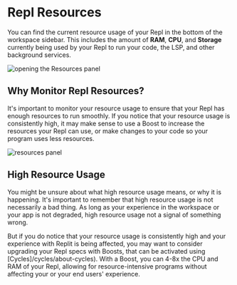 # Repl Resources

You can find the current resource usage of your Repl in the bottom of the workspace sidebar. This includes the amount of **RAM**, **CPU**, and **Storage** currently being used by your Repl to run your code, the LSP, and other background services.

![opening the Resources panel](https://replit-docs-images.util.repl.co/images/animations/resources.gif)

## Why Monitor Repl Resources?

It's important to monitor your resource usage to ensure that your Repl has enough resources to run smoothly. If you notice that your resource usage is consistently high, it may make sense to use a Boost to increase the resources your Repl can use, or make changes to your code so your program uses less resources.

<img src="https://replit-docs-images.util.repl.co/images/programming-ide/repl-resources/resources-panel.png" alt="resources panel" />

## High Resource Usage

You might be unsure about what high resource usage means, or why it is happening. It's important to remember that high resource usage is not necessarily a bad thing. As long as your experience in the workspace or your app is not degraded, high resource usage not a signal of something wrong.

But if you do notice that your resource usage is consistently high and your experience with Replit is being affected, you may want to consider upgrading your Repl specs with Boosts, that can be activated using [Cycles]/cycles/about-cycles). With a Boost, you can 4-8x the CPU and RAM of your Repl, allowing for resource-intensive programs without affecting your or your end users' experience.
